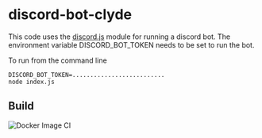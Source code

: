 # discord-bot-clyde

This code uses the [discord.js](https://discord.js.org/#/docs/main/master/general/welcome) module for running a discord bot.  The environment variable DISCORD_BOT_TOKEN needs to be set to run the bot.

To run from the command line 
```
DISCORD_BOT_TOKEN=..........................
node index.js
```

## Build
![Docker Image CI](https://github.com/tscofield/discord-bot-clyde/workflows/Docker%20Image%20CI/badge.svg)
